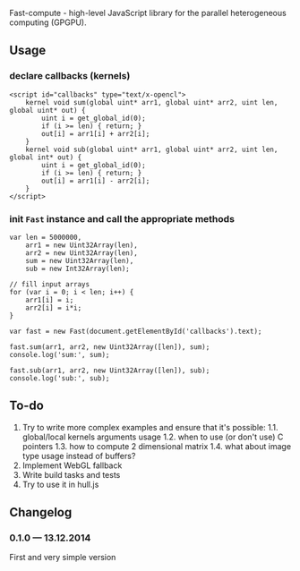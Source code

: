 Fast-compute - high-level JavaScript library for the parallel heterogeneous computing (GPGPU).

## Usage

### declare callbacks (kernels)

    <script id="callbacks" type="text/x-opencl">
        kernel void sum(global uint* arr1, global uint* arr2, uint len, global uint* out) {
            uint i = get_global_id(0);
            if (i >= len) { return; }
            out[i] = arr1[i] + arr2[i];
        }
        kernel void sub(global uint* arr1, global uint* arr2, uint len, global int* out) {
            uint i = get_global_id(0);
            if (i >= len) { return; }
            out[i] = arr1[i] - arr2[i];
        }
    </script>

### init `Fast` instance and call the appropriate methods

    var len = 5000000,
        arr1 = new Uint32Array(len),
        arr2 = new Uint32Array(len),
        sum = new Uint32Array(len),
        sub = new Int32Array(len);

    // fill input arrays
    for (var i = 0; i < len; i++) {
        arr1[i] = i;
        arr2[i] = i*i;
    }

    var fast = new Fast(document.getElementById('callbacks').text);

    fast.sum(arr1, arr2, new Uint32Array([len]), sum);
    console.log('sum:', sum);

    fast.sub(arr1, arr2, new Uint32Array([len]), sub);
    console.log('sub:', sub);

## To-do
1. Try to write more complex examples and ensure that it's possible:
    1.1. global/local kernels arguments usage
    1.2. when to use (or don't use) C pointers
    1.3. how to compute 2 dimensional matrix
    1.4. what about image type usage instead of buffers?
2. Implement WebGL fallback
3. Write build tasks and tests
4. Try to use it in hull.js

## Changelog
### 0.1.0 — 13.12.2014
First and very simple version
